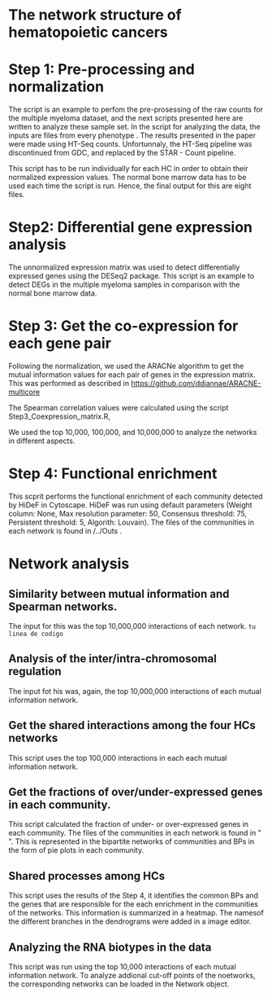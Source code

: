 # The network structure of hematopoietic cancers



# Step 1: Pre-processing and normalization

The script is an example to perfom the pre-prosessing of the raw counts for the multiple myeloma dataset, and the next scripts presented here 
are written to analyze these sample set. In the script for analyzing the data, the inputs are files from every phenotype . The results presented
in the paper were made using HT-Seq counts. Unfortunnaly, the HT-Seq pipeline was discontinued from GDC, and replaced by the STAR - Count pipeline. 

This script has to be run individually for each HC in order to obtain their normalized expression values. The normal bone marrow data has to be used
each time the script is run. Hence, the final output for this are eight files.
 
# Step2: Differential gene expression analysis
The unnormalized expression matrix was used to detect differentially expressed genes using the DESeq2 package. This script is an example to detect DEGs in 
the multiple myeloma samples in comparison with the normal bone marrow data.

# Step 3: Get the co-expression for each gene pair

Following the normalization, we used the ARACNe algorithm to get the mutual information values for each pair of genes in the expression matrix. This was performed
as described in https://github.com/ddiannae/ARACNE-multicore

The Spearman correlation values were calculated using the script Step3_Coexpression_matrix.R,

We used the top 10,000, 100,000, and 10,000,000 to analyze the networks in different aspects.

# Step 4: Functional enrichment

This scprit performs the functional enrichment of each community detected by HiDeF in Cytoscape. HiDeF was run using default parameters (Weight column: None, Max resolution parameter: 50, Consensus threshold: 75, Persistent threshold: 5, Algorith: Louvain). The files
of the communities in each network is found in /../Outs . 

# Network analysis

## Similarity between mutual information and Spearman networks.

The input for this was the top 10,000,000 interactions of each network. `tu linea de codigo`

## Analysis of the inter/intra-chromosomal regulation

The input fot his was, again, the top 10,000,000 interactions of each mutual information network.

## Get the shared interactions among the four HCs networks

This script uses the top 100,000 interactions in each each mutual information network.

## Get the fractions of over/under-expressed genes in each community.

This script calculated the fraction of under- or over-expressed genes in each community. The files
of the communities in each network is found in " ". This is represented in the bipartite networks of communities and BPs in the form of pie plots in each community.

## Shared processes among HCs

This script uses the results of the Step 4, it identifies the common BPs and the genes that are responsible for the each enrichment in the communities of the networks. This information is summarized in a heatmap. The namesof the different branches in the dendrograms were added in a image editor.

## Analyzing the RNA biotypes in the data

This script was run using the top 10,000 interactions of each mutual information network. To analyze addional cut-off points of the noetworks, the corresponding networks can be loaded in the Network object.





